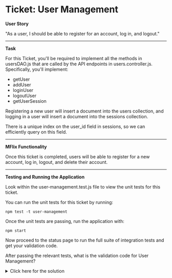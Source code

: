 # Ticket: User Management

**User Story**

"As a user, I should be able to register for an account, log in, and logout."

---

**Task**

For this Ticket, you'll be required to implement all the methods in usersDAO.js that are called by the API endpoints in users.controller.js. Specifically, you'll implement:

- getUser
- addUser
- loginUser
- logoutUser
- getUserSession

Registering a new user will insert a document into the users collection, and logging in a user will insert a document into the sessions collection.

There is a unique index on the user_id field in sessions, so we can efficiently query on this field.

---

**MFlix Functionality**

Once this ticket is completed, users will be able to register for a new account, log in, logout, and delete their account.

---

**Testing and Running the Application**

Look within the user-management.test.js file to view the unit tests for this ticket.

You can run the unit tests for this ticket by running:

```
npm test -t user-management
```

Once the unit tests are passing, run the application with:

```
npm start
```

Now proceed to the status page to run the full suite of integration tests and get your validation code.

After passing the relevant tests, what is the validation code for User Management?

<details>
  <summary>Click here for the solution</summary>
    Answer: 5a8d8ee2f9588ca2701894be
</details>

